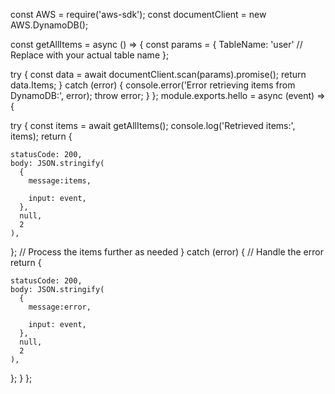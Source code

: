 const AWS = require('aws-sdk');
const documentClient = new AWS.DynamoDB();

const getAllItems = async () => {
const params = {
TableName: 'user' // Replace with your actual table name
};

try {
const data = await documentClient.scan(params).promise();
return data.Items;
} catch (error) {
console.error('Error retrieving items from DynamoDB:', error);
throw error;
}
};
module.exports.hello = async (event) => {


try {
  const items = await getAllItems();
  console.log('Retrieved items:', items);
  return {

    statusCode: 200,
    body: JSON.stringify(
      {
        message:items,
      
        input: event,
      },
      null,
      2
    ),
  };
  // Process the items further as needed
  } catch (error) {
  // Handle the error
  return {

    statusCode: 200,
    body: JSON.stringify(
      {
        message:error,
      
        input: event,
      },
      null,
      2
    ),
  };
  }
  };
  
    
  
